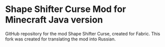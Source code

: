 # Shape Shifter Curse Mod for Minecraft Java version
GitHub repository for the mod Shape Shifter Curse, created for Fabric.
This fork was created for translating the mod into Russian.
